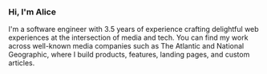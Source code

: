 ### Hi, I'm Alice

I'm a software engineer with 3.5 years of experience crafting delightful web experiences at the intersection of media and tech. You can find my work across well-known media companies such as The Atlantic and National Geographic, where I build products, features, landing pages, and custom articles.

